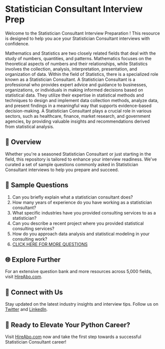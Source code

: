 # Statistician Consultant Interview Prep

Welcome to the Statistician Consultant Interview Preparation ! This resource is designed to help you ace your Statistician Consultant interviews with confidence.

Mathematics and Statistics are two closely related fields that deal with the study of numbers, quantities, and patterns. Mathematics focuses on the theoretical aspects of numbers and their relationships, while Statistics involves the collection, analysis, interpretation, presentation, and organization of data. Within the field of Statistics, there is a specialized role known as a Statistician Consultant. A Statistician Consultant is a professional who provides expert advice and guidance to businesses, organizations, or individuals in making informed decisions based on statistical data. They utilize their expertise in statistical methods and techniques to design and implement data collection methods, analyze data, and present findings in a meaningful way that supports evidence-based decision-making. A Statistician Consultant plays a crucial role in various sectors, such as healthcare, finance, market research, and government agencies, by providing valuable insights and recommendations derived from statistical analysis.

## 🚀 Overview

Whether you're a seasoned Statistician Consultant or just starting in the field, this repository is tailored to enhance your interview readiness. We've curated a set of sample questions commonly asked in Statistician Consultant interviews to help you prepare and succeed.

## 📝 Sample Questions

1. Can you briefly explain what a statistician consultant does?
2. How many years of experience do you have working as a statistician consultant?
3. What specific industries have you provided consulting services to as a statistician?
4. Can you describe a recent project where you provided statistical consulting services?
5. How do you approach data analysis and statistical modeling in your consulting work?
6. [CLICK HERE FOR MORE QUESTIONS](https://hireabo.com/job/19_1_1/Statistician%20Consultant)

## 🌐 Explore Further

For an extensive question bank and more resources across 5,000 fields, visit [HireAbo.com](https://www.hireabo.com).

## 📱 Connect with Us

Stay updated on the latest industry insights and interview tips. Follow us on [Twitter](https://twitter.com/hireabo) and [LinkedIn](https://www.linkedin.com/in/hire-abo-3609972a8/).

## 🚀 Ready to Elevate Your Python Career?

Visit [HireAbo.com](https://www.hireabo.com) now and take the first step towards a successful Statistician Consultant career!